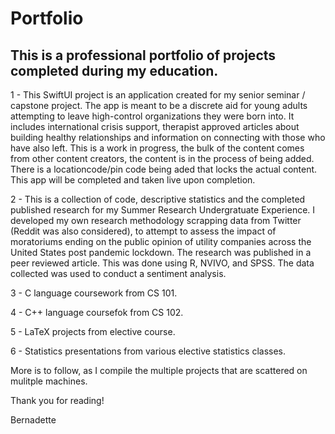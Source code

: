# Portfolio
## This is a professional portfolio of projects completed during my education.

1 - This SwiftUI project is an application created for my senior seminar / capstone project. The app is meant to be a discrete aid for young 
adults attempting to leave high-control organizations they were born into. It includes international crisis support, therapist approved articles
about building healthy relationships and information on connecting with those who have also left. This is a work in progress, the bulk of the 
content comes from other content creators, the content is in the process of being added. There is a locationcode/pin code being aded that locks 
the actual content. This app will be completed and taken live upon completion. 

2 - This is a collection of code, descriptive statistics and the completed published research for my Summer Research Undergratuate Experience. 
I developed my own research methodology scrapping data from Twitter (Reddit was also considered), to attempt to assess the impact of moratoriums 
ending on the public opinion of utility companies across the United States post pandemic lockdown. The research was published in a peer reviewed 
article. This was done using R, NVIVO, and SPSS. The data collected was used to conduct a sentiment analysis. 

3 - C language coursework from CS 101. 

4 - C++ language coursefok from CS 102.

5 - LaTeX projects from elective course.

6 - Statistics presentations from various elective statistics classes.

More is to follow, as I compile the multiple projects that are scattered on mulitple machines. 

Thank you for reading!

Bernadette
